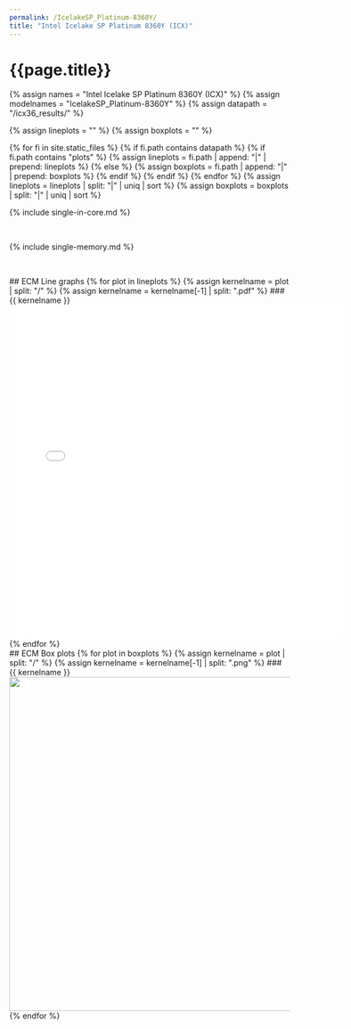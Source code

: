 ```yaml
---
permalink: /IcelakeSP_Platinum-8360Y/
title: "Intel Icelake SP Platinum 8360Y (ICX)"
---
```


# {{page.title}}
<!-- MANUAL ADJUSTMENT PER PROCESSOR -->
{% assign names = "Intel Icelake SP Platinum 8360Y (ICX)" %}
{% assign modelnames = "IcelakeSP_Platinum-8360Y" %}
{% assign datapath = "/icx36_results/" %}
<!-- =============================== -->
{% assign lineplots = "" %}
{% assign boxplots = "" %}

{% for fi in site.static_files %}
  {% if fi.path contains datapath %}
    {% if fi.path contains "plots" %}
      {% assign lineplots = fi.path | append: "|" | prepend: lineplots %}
    {% else %}
      {% assign boxplots = fi.path | append: "|" | prepend: boxplots %}
    {% endif %}
  {% endif %}
{% endfor %}
{% assign lineplots = lineplots | split: "|" | uniq | sort %}
{% assign boxplots = boxplots | split: "|" | uniq | sort %}


{% include single-in-core.md %}

&nbsp;

{% include single-memory.md %}

&nbsp;

<div markdown="1" class="section-block-full">
  <div markdown="1" class="section-block-half">
## ECM Line graphs
{% for plot in lineplots %}
  {% assign kernelname = plot | split: "/" %}
  {% assign kernelname = kernelname[-1] | split: ".pdf" %}
### {{ kernelname }}
  <embed width="600px" height="600px" src="{{ plot }}#view=FitV" type="application/pdf" id="{{ kernelname }}">
{% endfor %}
  </div>
  <div markdown="1" class="section-block-half">
## ECM Box plots
{% for plot in boxplots %}
  {% assign kernelname = plot | split: "/" %}
  {% assign kernelname = kernelname[-1] | split: ".png" %}
### {{ kernelname }}
  <img width="600px" height="600px" src="{{ plot }}" id="{{ kernelname }}_box">
{% endfor %}
  </div>
</div>

